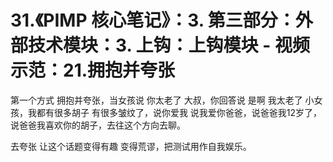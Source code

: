 # 31.《PIMP 核心笔记》：3. 第三部分：外部技术模块：3. 上钩：上钩模块 - 视频示范：21.拥抱并夸张

第一个方式 拥抱并夸张，当女孩说 你太老了 大叔，你回答说 是啊 我太老了 小女孩，我都有很多胡子 有很多皱纹了，说你爱我 说我爱你爸爸，说爸爸我12岁了，说爸爸我喜欢你的胡子，去往这个方向去聊。

去夸张 让这个话题变得有趣 变得荒谬，把测试用作自我娱乐。
